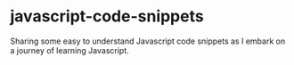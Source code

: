 # javascript-code-snippets

Sharing some easy to understand Javascript code snippets as I embark on a journey of learning Javascript.  
